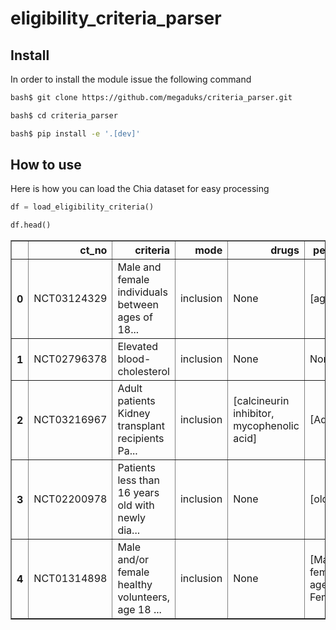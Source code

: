 eligibility_criteria_parser
================

<!-- WARNING: THIS FILE WAS AUTOGENERATED! DO NOT EDIT! -->

## Install

In order to install the module issue the following command

``` sh
bash$ git clone https://github.com/megaduks/criteria_parser.git

bash$ cd criteria_parser

bash$ pip install -e '.[dev]'
```

## How to use

Here is how you can load the Chia dataset for easy processing

``` python
df = load_eligibility_criteria()
```

``` python
df.head()
```

<div>
<style scoped>
    .dataframe tbody tr th:only-of-type {
        vertical-align: middle;
    }

    .dataframe tbody tr th {
        vertical-align: top;
    }

    .dataframe thead th {
        text-align: right;
    }
</style>
<table border="1" class="dataframe">
  <thead>
    <tr style="text-align: right;">
      <th></th>
      <th>ct_no</th>
      <th>criteria</th>
      <th>mode</th>
      <th>drugs</th>
      <th>persons</th>
      <th>procedures</th>
      <th>conditions</th>
      <th>devices</th>
      <th>visits</th>
      <th>scopes</th>
      <th>observations</th>
      <th>measurements</th>
    </tr>
  </thead>
  <tbody>
    <tr>
      <th>0</th>
      <td>NCT03124329</td>
      <td>Male and female individuals between ages of 18...</td>
      <td>inclusion</td>
      <td>None</td>
      <td>[ages]</td>
      <td>None</td>
      <td>[gingival recession defects, recession defects]</td>
      <td>None</td>
      <td>None</td>
      <td>None</td>
      <td>[cervical restorations extending to the CEJ]</td>
      <td>[recession, keratinized gingiva, Miller]</td>
    </tr>
    <tr>
      <th>1</th>
      <td>NCT02796378</td>
      <td>Elevated blood-cholesterol</td>
      <td>inclusion</td>
      <td>None</td>
      <td>None</td>
      <td>None</td>
      <td>None</td>
      <td>None</td>
      <td>None</td>
      <td>None</td>
      <td>None</td>
      <td>[blood-cholesterol]</td>
    </tr>
    <tr>
      <th>2</th>
      <td>NCT03216967</td>
      <td>Adult patients Kidney transplant recipients Pa...</td>
      <td>inclusion</td>
      <td>[calcineurin inhibitor, mycophenolic acid]</td>
      <td>[Adult]</td>
      <td>None</td>
      <td>None</td>
      <td>None</td>
      <td>None</td>
      <td>None</td>
      <td>None</td>
      <td>[Viremia, pregnancy test, blood ß-HCG dosage]</td>
    </tr>
    <tr>
      <th>3</th>
      <td>NCT02200978</td>
      <td>Patients less than 16 years old with newly dia...</td>
      <td>inclusion</td>
      <td>None</td>
      <td>[old]</td>
      <td>None</td>
      <td>[acute promyelocytic leukemia]</td>
      <td>None</td>
      <td>None</td>
      <td>None</td>
      <td>None</td>
      <td>[PML-RARa]</td>
    </tr>
    <tr>
      <th>4</th>
      <td>NCT01314898</td>
      <td>Male and/or female healthy volunteers, age 18 ...</td>
      <td>inclusion</td>
      <td>None</td>
      <td>[Male, female, age, Females]</td>
      <td>None</td>
      <td>[healthy, childbearing potential]</td>
      <td>None</td>
      <td>None</td>
      <td>None</td>
      <td>None</td>
      <td>[Body Mass Index (BMI), total body weight]</td>
    </tr>
  </tbody>
</table>
</div>
